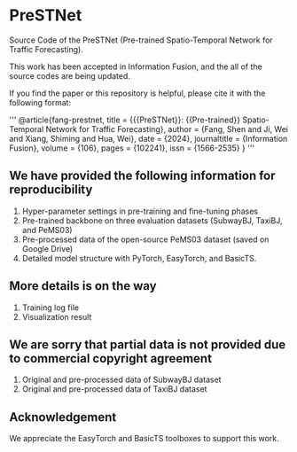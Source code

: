 # PreSTNet
Source Code of the PreSTNet (Pre-trained Spatio-Temporal Network for Traffic Forecasting).

This work has been accepted in Information Fusion, and the all of the source codes are being updated. 

If you find the paper or this repository is helpful, please cite it with the following format:

'''
@article{fang-prestnet,
  title = {{{PreSTNet}}: {{Pre-trained}} Spatio-Temporal Network for Traffic Forecasting},
  author = {Fang, Shen and Ji, Wei and Xiang, Shiming and Hua, Wei},
  date = {2024},
  journaltitle = {Information Fusion},
  volume = {106},
  pages = {102241},
  issn = {1566-2535}
}
'''

## We have provided the following information for reproducibility
1. Hyper-parameter settings in pre-training and fine-tuning phases
2. Pre-trained backbone on three evaluation datasets (SubwayBJ, TaxiBJ, and PeMS03)
3. Pre-processed data of the open-source PeMS03 dataset (saved on Google Drive)
4. Detailed model structure with PyTorch, EasyTorch, and BasicTS.

## More details is on the way
1. Training log file
2. Visualization result

## We are sorry that partial data is not provided due to commercial copyright agreement
1. Original and pre-processed data of SubwayBJ dataset
2. Original and pre-processed data of TaxiBJ dataset

## Acknowledgement
We appreciate the EasyTorch and BasicTS toolboxes to support this work.
